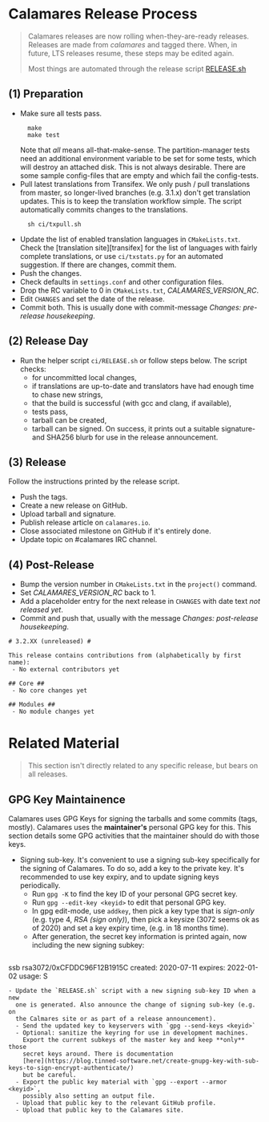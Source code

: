 # Calamares Release Process

<!-- SPDX-FileCopyrightText: 2015 Teo Mrnjavac <teo@kde.org>
     SPDX-FileCopyrightText: 2017 Adriaan de Groot <groot@kde.org>
     SPDX-License-Identifier: GPL-3.0-or-later
-->

> Calamares releases are now rolling when-they-are-ready releases.
> Releases are made from *calamares* and tagged there. When, in future,
> LTS releases resume, these steps may be edited again.
>
> Most things are automated through the release script [RELEASE.sh](RELEASE.sh)

## (1) Preparation

* Make sure all tests pass.
  ```
    make
    make test
  ```
  Note that *all* means all-that-make-sense. The partition-manager tests need
  an additional environment variable to be set for some tests, which will
  destroy an attached disk. This is not always desirable. There are some
  sample config-files that are empty and which fail the config-tests.
* Pull latest translations from Transifex. We only push / pull translations
  from master, so longer-lived branches (e.g. 3.1.x) don't get translation
  updates. This is to keep the translation workflow simple. The script
  automatically commits changes to the translations.
  ```
    sh ci/txpull.sh
  ```
* Update the list of enabled translation languages in `CMakeLists.txt`.
  Check the [translation site][transifex] for the list of languages with
  fairly complete translations, or use `ci/txstats.py` for an automated
  suggestion. If there are changes, commit them.
* Push the changes.
* Check defaults in `settings.conf` and other configuration files.
* Drop the RC variable to 0 in `CMakeLists.txt`, *CALAMARES_VERSION_RC*.
* Edit `CHANGES` and set the date of the release.
* Commit both. This is usually done with commit-message
  *Changes: pre-release housekeeping*.


## (2) Release Day

* Run the helper script `ci/RELEASE.sh` or follow steps below.
  The script checks:
  - for uncommitted local changes,
  - if translations are up-to-date and translators
    have had enough time to chase new strings,
  - that the build is successful (with gcc and clang, if available),
  - tests pass,
  - tarball can be created,
  - tarball can be signed.
  On success, it prints out a suitable signature- and SHA256 blurb
  for use in the release announcement.

## (3) Release

Follow the instructions printed by the release script.

* Push the tags.
* Create a new release on GitHub.
* Upload tarball and signature.
* Publish release article on `calamares.io`.
* Close associated milestone on GitHub if it's entirely done.
* Update topic on #calamares IRC channel.

## (4) Post-Release

* Bump the version number in `CMakeLists.txt` in the `project()` command.
* Set *CALAMARES_VERSION_RC* back to 1.
* Add a placeholder entry for the next release in `CHANGES` with date
  text *not released yet*.
* Commit and push that, usually with the message
  *Changes: post-release housekeeping*.

```
# 3.2.XX (unreleased) #

This release contains contributions from (alphabetically by first name):
 - No external contributors yet

## Core ##
 - No core changes yet

## Modules ##
 - No module changes yet
```

# Related Material

> This section isn't directly related to any specific release,
> but bears on all releases.

## GPG Key Maintainence

Calamares uses GPG Keys for signing the tarballs and some commits
(tags, mostly). Calamares uses the **maintainer's** personal GPG
key for this. This section details some GPG activities that the
maintainer should do with those keys.

- Signing sub-key. It's convenient to use a signing sub-key specifically
  for the signing of Calamares. To do so, add a key to the private key.
  It's recommended to use key expiry, and to update signing keys periodically.
  - Run `gpg -K` to find the key ID of your personal GPG secret key.
  - Run `gpg --edit-key <keyid>` to edit that personal GPG key.
  - In gpg edit-mode, use `addkey`, then pick a key type that is *sign-only*
    (e.g. type 4, *RSA (sign only)*), then pick a keysize (3072 seems ok
    as of 2020) and set a key expiry time, (e.g. in 18 months time).
  - After generation, the secret key information is printed again, now
    including the new signing subkey:
    ```
ssb  rsa3072/0xCFDDC96F12B1915C
     created: 2020-07-11  expires: 2022-01-02  usage: S
```
- Update the `RELEASE.sh` script with a new signing sub-key ID when a new
  one is generated. Also announce the change of signing sub-key (e.g. on
  the Calmares site or as part of a release announcement).
  - Send the updated key to keyservers with `gpg --send-keys <keyid>`
  - Optional: sanitize the keyring for use in development machines.
    Export the current subkeys of the master key and keep **only** those
    secret keys around. There is documentation
    [here](https://blog.tinned-software.net/create-gnupg-key-with-sub-keys-to-sign-encrypt-authenticate/)
    but be careful.
  - Export the public key material with `gpg --export --armor <keyid>`,
    possibly also setting an output file.
  - Upload that public key to the relevant GitHub profile.
  - Upload that public key to the Calamares site.

